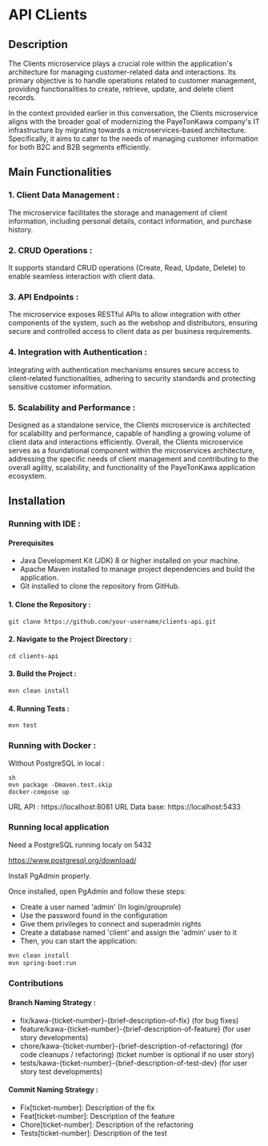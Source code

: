# API CLients

## Description 

The Clients microservice plays a crucial role within the application's architecture for managing customer-related data and interactions. Its primary objective is to handle operations related to customer management, providing functionalities to create, retrieve, update, and delete client records.

In the context provided earlier in this conversation, the Clients microservice aligns with the broader goal of modernizing the PayeTonKawa company's IT infrastructure by migrating towards a microservices-based architecture. Specifically, it aims to cater to the needs of managing customer information for both B2C and B2B segments efficiently.

## Main Functionalities

### 1. Client Data Management : 

The microservice facilitates the storage and management of client information, including personal details, contact information, and purchase history.

### 2. CRUD Operations : 

It supports standard CRUD operations (Create, Read, Update, Delete) to enable seamless interaction with client data.

### 3. API Endpoints : 
The microservice exposes RESTful APIs to allow integration with other components of the system, such as the webshop and distributors, ensuring secure and controlled access to client data as per business requirements.

### 4. Integration with Authentication :

Integrating with authentication mechanisms ensures secure access to client-related functionalities, adhering to security standards and protecting sensitive customer information.

### 5. Scalability and Performance :

Designed as a standalone service, the Clients microservice is architected for scalability and performance, capable of handling a growing volume of client data and interactions efficiently.
Overall, the Clients microservice serves as a foundational component within the microservices architecture, addressing the specific needs of client management and contributing to the overall agility, scalability, and functionality of the PayeTonKawa application ecosystem.

## Installation

### Running with IDE : 

#### Prerequisites

* Java Development Kit (JDK) 8 or higher installed on your machine.
* Apache Maven installed to manage project dependencies and build the application.
* Git installed to clone the repository from GitHub.

#### 1. Clone the Repository : 
```
git clone https://github.com/your-username/clients-api.git
```
#### 2. Navigate to the Project Directory :
```
cd clients-api
```
#### 3. Build the Project :
```
mvn clean install
```
#### 4. Running Tests :
```
mvn test
```

### Running with Docker : 

Without PostgreSQL in local :

```
sh
mvn package -Dmaven.test.skip
docker-compose up
```

URL API : https://localhost:8081
URL Data base: https://localhost:5433

### Running local application

Need a PostgreSQL running localy on 5432 

https://www.postgresql.org/download/

Install PgAdmin properly.

Once installed, open PgAdmin and follow these steps:

* Create a user named 'admin' (In login/grouprole)
* Use the password found in the configuration
* Give them privileges to connect and superadmin rights
* Create a database named 'client' and assign the 'admin' user to it
* Then, you can start the application:

```sh
mvn clean install
mvn spring-boot:run
```

### Contributions

#### Branch Naming Strategy :
* fix/kawa-{ticket-number}-{brief-description-of-fix} (for bug fixes)
* feature/kawa-{ticket-number}-{brief-description-of-feature} (for user story developments)
* chore/kawa-{ticket-number}-{brief-description-of-refactoring} (for code cleanups / refactoring) (ticket number is optional if no user story)
* tests/kawa-{ticket-number}-{brief-description-of-test-dev} (for user story test developments)

#### Commit Naming Strategy :
* Fix[ticket-number]: Description of the fix
* Feat[ticket-number]: Description of the feature
* Chore[ticket-number]: Description of the refactoring
* Tests[ticket-number]: Description of the test
